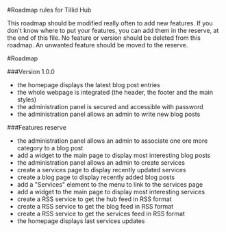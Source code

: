 #Roadmap rules for Tillid Hub

This roadmap should be modified really often to add new features. If you don't know where to put your features, you can add them in the reserve, at the end of this file.
No feature or version should be deleted from this roadmap. An unwanted feature should be moved to the reserve.

#Roadmap

###Version 1.0.0
 * the homepage displays the latest blog post entries
 * the whole webpage is integrated (the header, the footer and the main styles)
 * the administration panel is secured and accessible with password
 * the administration panel allows an admin to write new blog posts

###Features reserve
 * the administration panel allows an admin to associate one ore more category to a blog post
 * add a widget to the main page to display most interesting blog posts
 * the administration panel allows an admin to create services
 * create a services page to display recently updated services
 * create a blog page to display recently added blog posts
 * add a "Services" element to the menu to link to the services page
 * add a widget to the main page to display most interesting services
 * create a RSS service to get the hub feed in RSS format
 * create a RSS service to get the blog feed in RSS format
 * create a RSS service to get the services feed in RSS format
 * the homepage displays last services updates